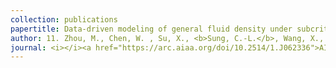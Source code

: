 ```yaml
---
collection: publications
papertitle: Data-driven modeling of general fluid density under subcritical and supercritical conditions
author: 11. Zhou, M., Chen, W. , Su, X., <b>Sung, C.-L.</b>, Wang, X., and Ren, Z. (2023)
journal: <i></i><a href="https://arc.aiaa.org/doi/10.2514/1.J062336">AIAA Journal</a>, to appear.
---
```

